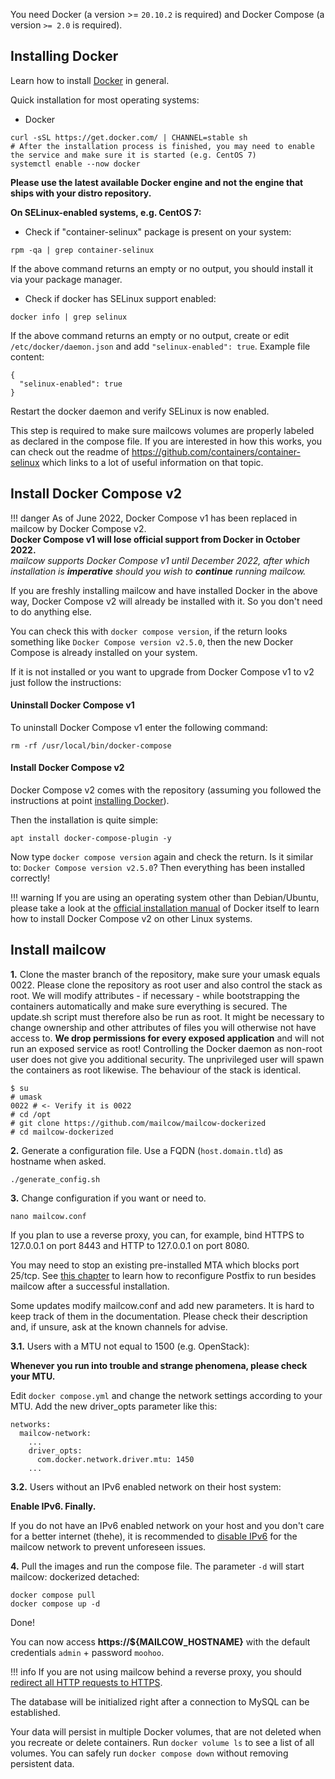 You need Docker (a version >= `20.10.2` is required) and Docker Compose (a version `>= 2.0` is required).

## Installing Docker
Learn how to install [Docker](https://docs.docker.com/install/) in general.

Quick installation for most operating systems:

- Docker
```
curl -sSL https://get.docker.com/ | CHANNEL=stable sh
# After the installation process is finished, you may need to enable the service and make sure it is started (e.g. CentOS 7)
systemctl enable --now docker
```

**Please use the latest available Docker engine and not the engine that ships with your distro repository.**

**On SELinux-enabled systems, e.g. CentOS 7:**

- Check if "container-selinux" package is present on your system:

```
rpm -qa | grep container-selinux
```

If the above command returns an empty or no output, you should install it via your package manager.

- Check if docker has SELinux support enabled:

```
docker info | grep selinux
```

If the above command returns an empty or no output, create or edit `/etc/docker/daemon.json` and add `"selinux-enabled": true`. Example file content:

```
{
  "selinux-enabled": true
}
```

Restart the docker daemon and verify SELinux is now enabled.

This step is required to make sure mailcows volumes are properly labeled as declared in the compose file.
If you are interested in how this works, you can check out the readme of https://github.com/containers/container-selinux which links to a lot of useful information on that topic.

## Install Docker Compose v2

!!! danger
    As of June 2022, Docker Compose v1 has been replaced in mailcow by Docker Compose v2. <br>
    **Docker Compose v1 will lose official support from Docker in October 2022.** <br>
    _mailcow supports Docker Compose v1 until December 2022, after which installation is **imperative** should you wish to **continue** running mailcow._

If you are freshly installing mailcow and have installed Docker in the above way, Docker Compose v2 will already be installed with it. So you don't need to do anything else.

You can check this with `docker compose version`, if the return looks something like `Docker Compose version v2.5.0`, then the new Docker Compose is already installed on your system.

If it is not installed or you want to upgrade from Docker Compose v1 to v2 just follow the instructions:    

#### Uninstall Docker Compose v1
To uninstall Docker Compose v1 enter the following command:

```
rm -rf /usr/local/bin/docker-compose
```

#### Install Docker Compose v2

Docker Compose v2 comes with the repository (assuming you followed the instructions at point [installing Docker](#installing-docker)).

Then the installation is quite simple:

```
apt install docker-compose-plugin -y
```

Now type `docker compose version` again and check the return. Is it similar to: `Docker Compose version v2.5.0`? Then everything has been installed correctly!

!!! warning
    If you are using an operating system other than Debian/Ubuntu, please take a look at the [official installation manual](https://docs.docker.com/compose/install/#install-compose-on-linux-systems) of Docker itself to learn how to install Docker Compose v2 on other Linux systems.

## Install mailcow

**1\.** Clone the master branch of the repository, make sure your umask equals 0022. Please clone the repository as root user and also control the stack as root. We will modify attributes - if necessary - while bootstrapping the containers automatically and make sure everything is secured. The update.sh script must therefore also be run as root. It might be necessary to change ownership and other attributes of files you will otherwise not have access to. **We drop permissions for every exposed application** and will not run an exposed service as root! Controlling the Docker daemon as non-root user does not give you additional security. The unprivileged user will spawn the containers as root likewise. The behaviour of the stack is identical.

```
$ su
# umask
0022 # <- Verify it is 0022
# cd /opt
# git clone https://github.com/mailcow/mailcow-dockerized
# cd mailcow-dockerized
```

**2\.** Generate a configuration file. Use a FQDN (`host.domain.tld`) as hostname when asked.
```
./generate_config.sh
```

**3\.** Change configuration if you want or need to.
```
nano mailcow.conf
```
If you plan to use a reverse proxy, you can, for example, bind HTTPS to 127.0.0.1 on port 8443 and HTTP to 127.0.0.1 on port 8080.

You may need to stop an existing pre-installed MTA which blocks port 25/tcp. See [this chapter](../post_installation/firststeps-local_mta.en.md) to learn how to reconfigure Postfix to run besides mailcow after a successful installation.

Some updates modify mailcow.conf and add new parameters. It is hard to keep track of them in the documentation. Please check their description and, if unsure, ask at the known channels for advise.

**3\.1\.** Users with a MTU not equal to 1500 (e.g. OpenStack):

**Whenever you run into trouble and strange phenomena, please check your MTU.**

Edit `docker compose.yml` and change the network settings according to your MTU.
Add the new driver_opts parameter like this:
```
networks:
  mailcow-network:
    ...
    driver_opts:
      com.docker.network.driver.mtu: 1450
    ...
```

**3\.2\.** Users without an IPv6 enabled network on their host system:

**Enable IPv6. Finally.**

If you do not have an IPv6 enabled network on your host and you don't care for a better internet (thehe), it is recommended to [disable IPv6](../post_installation/firststeps-disable_ipv6.en.md) for the mailcow network to prevent unforeseen issues.


**4\.** Pull the images and run the compose file. The parameter `-d` will start mailcow: dockerized detached:
```
docker compose pull
docker compose up -d
```

Done!

You can now access **https://${MAILCOW_HOSTNAME}** with the default credentials `admin` + password `moohoo`.

!!! info
    If you are not using mailcow behind a reverse proxy, you should [redirect all HTTP requests to HTTPS](../manual-guides/u_e-80_to_443.md).

The database will be initialized right after a connection to MySQL can be established.

Your data will persist in multiple Docker volumes, that are not deleted when you recreate or delete containers. Run `docker volume ls` to see a list of all volumes. You can safely run `docker compose down` without removing persistent data.

